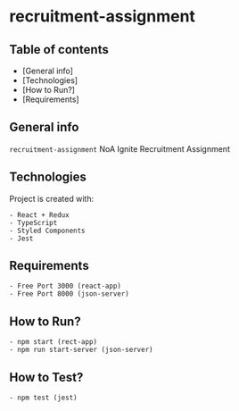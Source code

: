 # recruitment-assignment
## Table of contents
* [General info]
* [Technologies]
* [How to Run?]
* [Requirements]

## General info
``` recruitment-assignment ``` NoA Ignite Recruitment Assignment
  
## Technologies
Project is created with:
```  
- React + Redux
- TypeScript
- Styled Components
- Jest
```  

## Requirements
```  
- Free Port 3000 (react-app)
- Free Port 8000 (json-server)
```  
## How to Run?
```  
- npm start (rect-app)
- npm run start-server (json-server)
```  

## How to Test?
```  
- npm test (jest)
```  
